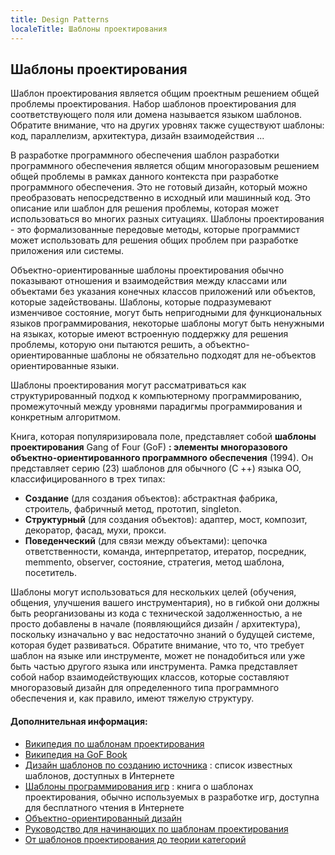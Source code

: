 ```yaml
---
title: Design Patterns
localeTitle: Шаблоны проектирования
---
```

## Шаблоны проектирования

Шаблон проектирования является общим проектным решением общей проблемы проектирования. Набор шаблонов проектирования для соответствующего поля или домена называется языком шаблонов. Обратите внимание, что на других уровнях также существуют шаблоны: код, параллелизм, архитектура, дизайн взаимодействия ...

В разработке программного обеспечения шаблон разработки программного обеспечения является общим многоразовым решением общей проблемы в рамках данного контекста при разработке программного обеспечения. Это не готовый дизайн, который можно преобразовать непосредственно в исходный или машинный код. Это описание или шаблон для решения проблемы, которая может использоваться во многих разных ситуациях. Шаблоны проектирования - это формализованные передовые методы, которые программист может использовать для решения общих проблем при разработке приложения или системы.

Объектно-ориентированные шаблоны проектирования обычно показывают отношения и взаимодействия между классами или объектами без указания конечных классов приложений или объектов, которые задействованы. Шаблоны, которые подразумевают изменчивое состояние, могут быть непригодными для функциональных языков программирования, некоторые шаблоны могут быть ненужными на языках, которые имеют встроенную поддержку для решения проблемы, которую они пытаются решить, а объектно-ориентированные шаблоны не обязательно подходят для не-объектов ориентированные языки.

Шаблоны проектирования могут рассматриваться как структурированный подход к компьютерному программированию, промежуточный между уровнями парадигмы программирования и конкретным алгоритмом.

Книга, которая популяризировала поле, представляет собой **шаблоны проектирования** Gang of Four (GoF) **: элементы многоразового объектно-ориентированного программного обеспечения** (1994). Он представляет серию (23) шаблонов для обычного (C ++) языка OO, классифицированного в трех типах:

*   **Создание** (для создания объектов): абстрактная фабрика, строитель, фабричный метод, прототип, singleton.
*   **Структурный** (для создания объектов): адаптер, мост, композит, декоратор, фасад, мухи, прокси.
*   **Поведенческий** (для связи между объектами): цепочка ответственности, команда, интерпретатор, итератор, посредник, memmento, observer, состояние, стратегия, метод шаблона, посетитель.

Шаблоны могут использоваться для нескольких целей (обучения, общения, улучшения вашего инструментария), но в гибкой они должны быть реорганизованы из кода с технической задолженностью, а не просто добавлены в начале (появляющийся дизайн / архитектура), поскольку изначально у вас недостаточно знаний о будущей системе, которая будет развиваться. Обратите внимание, что то, что требует шаблон на языке или инструменте, может не понадобиться или уже быть частью другого языка или инструмента. Рамка представляет собой набор взаимодействующих классов, которые составляют многоразовый дизайн для определенного типа программного обеспечения и, как правило, имеют тяжелую структуру.

#### Дополнительная информация:

*   [Википедия по шаблонам проектирования](https://en.wikipedia.org/wiki/Software_design_pattern)
*   [Википедия на GoF Book](https://en.wikipedia.org/wiki/Design_Patterns)
*   [Дизайн шаблонов по созданию источника](https://sourcemaking.com/design_patterns) : список известных шаблонов, доступных в Интернете
*   [Шаблоны программирования игр](http://gameprogrammingpatterns.com/) : книга о шаблонах проектирования, обычно используемых в разработке игр, доступна для бесплатного чтения в Интернете
*   [Объектно-ориентированный дизайн](http://www.oodesign.com/)
*   [Руководство для начинающих по шаблонам проектирования](https://code.tutsplus.com/articles/a-beginners-guide-to-design-patterns--net-12752)
*   [От шаблонов проектирования до теории категорий](http://blog.ploeh.dk/2017/10/04/from-design-patterns-to-category-theory/)